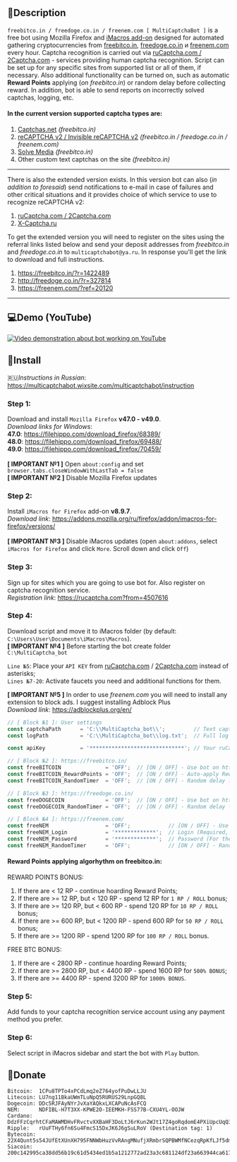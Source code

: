 ## :mag_right:Description ##
`freebitco.in / freedoge.co.in / freenem.com [ MultiCaptchaBot ]` is a free bot using Mozilla Firefox and [iMacros add-on](https://addons.mozilla.org/ru/firefox/addon/imacros-for-firefox/) designed for automated gathering cryptocurrencies from [freebitco.in](https://freebitco.in/?r=1422489), [freedoge.co.in](http://freedoge.co.in/?r=327814) и [freenem.com](https://freenem.com/?ref=20120) every hour. Captcha recognition is carried out via [ruCaptcha.com / 2Captcha.com](https://rucaptcha.com?from=4507616) - services providing human captcha recognition. Script can be set up for any specific sites from supported list or all of them, if necessary. Also additional functionality can be turned on, such as automatic **Reward Points** applying (*on freebitco.in*) or random delay before collecting reward. In addition, bot is able to send reports on incorrectly solved captchas, logging, etc.
#### In the current version supported captcha types are: ####
1. [Captchas.net](http://captchas.net/) *(freebitco.in)*
2. [reCAPTCHA v2 / Invisible reCAPTCHA v2](https://www.google.com/recaptcha/intro/) *(freebitco.in / freedoge.co.in / freenem.com)*
3. [Solve Media](http://www.solvemedia.com/) *(freebitco.in)*
4. Other custom text captchas on the site *(freebitco.in)*
* * *
There is also the extended version exists. In this version bot can also (*in addition to foresaid*) send notifications to e-mail in case of failures and other critical situations and it provides choice of which service to use to recognize reCAPTCHA v2:
  1. [ruCaptcha.com / 2Captcha.com](https://rucaptcha.com?from=4507616)
  2. [X-Captcha.ru](http://x-captcha.ru/)
 
To get the extended version you will need to register on the sites using the referral links listed below and send your deposit addresses from *freebitco.in* and *freedoge.co.in* to `multicaptchabot@ya.ru`. In response you'll get the link to download and full instructions.
  1. https://freebitco.in/?r=1422489
  2. http://freedoge.co.in/?r=327814
  3. https://freenem.com/?ref=20120
* * * 
## :computer:Demo (YouTube) ##
[![Video demonstration about bot working on YouTube](https://static.wixstatic.com/media/ab398e_9df0e13a56c742f48e5a09f939e63d75~mv2.png)](https://www.youtube.com/watch?v=NxiYBPajKlE)
## :scroll:Install ##
:ru:*Instructions in Russian*: https://multicaptchabot.wixsite.com/multicaptchabot/instruction
### Step 1: ###
Download and install `Mozilla Firefox` **v47.0 - v49.0**.<br />*Download links for Windows*:<br />
**47.0**: https://filehippo.com/download_firefox/68389/<br />
**48.0**: https://filehippo.com/download_firefox/69488/<br />
**49.0**: https://filehippo.com/download_firefox/70459/<br /><br />
**[ IMPORTANT №1 ]** Open `about:config` and set `browser.tabs.closeWindowWithLastTab = false`<br />
**[ IMPORTANT №2 ]** Disable Mozilla Firefox updates
  ### Step 2: ###
Install `iMacros for Firefox` add-on **v8.9.7**.<br />
*Download link*: https://addons.mozilla.org/ru/firefox/addon/imacros-for-firefox/versions/<br /><br />
**[ IMPORTANT №3 ]** Disable iMacros updates (open `about:addons`, select `iMacros for Firefox` and click `More`. Scroll down and click `Off`)
  ### Step 3: ###
Sign up for sites which you are going to use bot for. Also register on captcha recognition service.<br />
*Registration link*: https://rucaptcha.com?from=4507616
  ### Step 4: ###
Download script and move it to iMacros folder (by default: `C:\Users\User\Documents\iMacros\Macros`).<br />
**[ IMPORTANT №4 ]** Before starting the bot create folder `C:\MultiCaptcha_bot`

`Line №5`: Place your `API KEY` from [ruCaptcha.com](https://rucaptcha.com/enterpage) / [2Captcha.com](https://2captcha.com/enterpage) instead of asterisks;<br />
`Lines №7-20`: Activate faucets you need and additional functions for them.<br />

**[ IMPORTANT №5 ]** In order to use *freenem.com* you will need to install any extension to block ads. I suggest installing Adblock Plus<br />
*Download link*: https://adblockplus.org/en/
```javascript
// [ Block №1 ]: User settings
const captchaPath      = 'C:\\MultiCaptcha_bot\\';         // Text captchas download path (Don't forget to use double backslashes)
const logPath 	       = 'C:\\MultiCaptcha_bot\\log.txt';  // Full log filename (Don't forget to use double backslashes)

const apiKey           = '******************************'; // Your ruCaptcha.com / 2Captcha.com API-KEY

// [ Block №2 ]: https://freebitco.in/
const freeBITCOIN              = 'OFF';  // [ON / OFF] - Use bot on https://freebitco.in/
const freeBITCOIN_RewardPoints = 'OFF';  // [ON / OFF] - Auto-apply Reward Points on https://freebitco.in/
const freeBITCOIN_RandomTimer  = 'OFF';  // [ON / OFF] - Random delay for from 30 seconds to 2 minutes before next roll on https://freebitco.in/

// [ Block №3 ]: https://freedoge.co.in/
const freeDOGECOIN             = 'OFF';  // [ON / OFF] - Use bot on https://freedoge.co.in/
const freeDOGECOIN_RandomTimer = 'OFF';  // [ON / OFF] - Random delay for from 30 seconds to 2 minutes before next roll on https://freedoge.co.in/

// [ Block №4 ]: https://freenem.com/
const freeNEM	               = 'OFF';            // [ON / OFF] - Use bot on https://freenem.com/
const freeNEM_Login            = '*************';  // Login (Required, because session is valid for 3 hours only)
const freeNEM_Password         = '*************';  // Password (For the same reason)
const freeNEM_RandomTimer      = 'OFF';	           // [ON / OFF] - Random delay for from 30 seconds to 2 minutes before next roll on https://freenem.com/
```
#### Reward Points applying algorhythm on freebitco.in: ####
REWARD POINTS BONUS:
  1) If there are < 12 RP - continue hoarding Reward Points;
  2) If there are >= 12 RP, but < 120 RP - spend 12 RP for `1 RP / ROLL` bonus;
  3) If there are >= 120 RP, but < 600 RP - spend 120 RP for `10 RP / ROLL` bonus;
  4) If there are >= 600 RP, but < 1200 RP - spend 600 RP for `50 RP / ROLL` bonus;
  5) If there are >= 1200 RP - spend 1200 RP for `100 RP / ROLL` bonus.

FREE BTC BONUS:
  1) If there are < 2800 RP - continue hoarding Reward Points;
  2) If there are >= 2800 RP, but < 4400 RP - spend 1600 RP for `500% BONUS`;
  3) If there are >= 4400 RP - spend 3200 RP for `1000% BONUS`.
  ### Step 5: ###
Add funds to your captcha recognition service account using any payment method you prefer.
  ### Step 6: ###
Select script in iMacros sidebar and start the bot with `Play` button.
## :money_with_wings:Donate ##
```
Bitcoin:  1CPu8TPTo4xPCdLmq2eZ764yofPuDwLLJU
Litecoin: LU7ng11BkaUWmTLuNpQ5RURUS29LnpGQ8L
Dogecoin: DDc5RJFAyNYrJvXaYAQkxLXCAPuNcAsFCQ
NEM:      NDFIBL-H7T3XX-KPWE2O-IEEMKH-FSS77B-CXU4YL-OOJW
Cardano:  DdzFFzCqrhtCFaMAWMDHvFRvctvXXBaHF3DoLtJ6rKun2WJt17Z4goRqdomE4PXiUpcUqQ3WfYpHF2icAka8qQHUMVU4aPXYKC9EbugN
Ripple:   rUuFTHy6fn6Su4FmcS15DxJK6J6gSuLRoV (Destination tag: 1)
Bytecoin: 22X4Qunt5s54JUfEtXUnXH795FNNWbHuzVvRAngMNufjXRmbrSQPBWMfNCezqRpKfLJf5dmANoy6uA2bGtZ3uT5fJH378F9
Siacoin:  200c142995ca38dd56b19c61d5434ed1b5a1212772ad23a3c681124df23a663944ca617449a0
```
